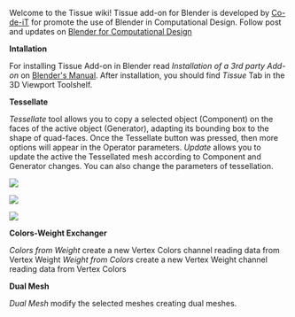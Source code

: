 Welcome to the Tissue wiki!
Tissue add-on for Blender is developed by [Co-de-iT](http://www.co-de-it.com) for promote the use of Blender in Computational Design.
Follow post and updates on [Blender for Computational Design](https://www.facebook.com/groups/1396995897211561)

**Intallation**

For installing Tissue Add-on in Blender read <i>Installation of a 3rd party Add-on</i> on [Blender's Manual](http://www.blender.org/manual/extensions/python/add_ons.html).
After installation, you should find _Tissue_ Tab in the 3D Viewport Toolshelf.

**Tessellate**

_Tessellate_ tool allows you to copy a selected object (Component) on the faces of the active object (Generator), adapting its bounding box to the shape of quad-faces.
Once the Tessellate button was pressed, then more options will appear in the Operator parameters.
_Update_ allows you to update the active the Tessellated mesh according to Component and Generator changes. You can also change the parameters of tessellation.

![](https://scontent-mxp1-1.xx.fbcdn.net/hphotos-xaf1/v/t1.0-9/11178211_10206846618633023_3261441234475565189_n.jpg?oh=ed6bafed224c5003a374c369696a98e9&oe=55E7F45E)

![](https://scontent-mxp1-1.xx.fbcdn.net/hphotos-xpa1/v/t1.0-9/11234909_10206993000812486_4778924511237580817_n.jpg?oh=0292af03d5472b3b6bdcae5cb9cd9cd2&oe=56351687)

![](https://scontent-mxp1-1.xx.fbcdn.net/hphotos-xta1/v/t1.0-9/11390043_10206993115655357_9160092278668888302_n.jpg?oh=adb9ebd4ee93f3a0d404eff004fbb270&oe=5613685A)

**Colors-Weight Exchanger**

_Colors from Weight_ create a new Vertex Colors channel reading data from Vertex Weight
_Weight from Colors_ create a new Vertex Weight channel reading data from Vertex Colors

**Dual Mesh**

_Dual Mesh_ modify the selected meshes creating dual meshes.  


